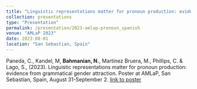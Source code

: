 ```yaml
---
title: "Linguistic representations matter for pronoun production: evidence from grammatical gender attraction"
collection: presentations
type: "Presentation"
permalink: /presentation/2023-amlap-pronoun_spanish
venue: "AMLaP 2023"
date: 2023-08-01
location: "San Sebastian, Spain"
---
```


Paneda, C., Kandel, M, **Bahmanian, N.**, Martinez Bruera, M., Phillips, C. & Lago, S., (2023). Linguistic representations matter for pronoun production: evidence from grammatical gender attraction. Poster at AMLaP, San Sebastian, Spain, August 31-September 2. [link to poster](https://drive.google.com/file/d/1ifCn-S2659m639uLy-Py-f_Fg1IqtqtR/view?usp=sharing)